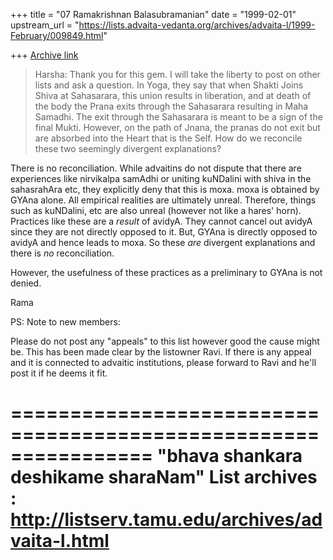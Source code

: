 +++
title = "07 Ramakrishnan Balasubramanian"
date = "1999-02-01"
upstream_url = "https://lists.advaita-vedanta.org/archives/advaita-l/1999-February/009849.html"

+++
[Archive link](https://lists.advaita-vedanta.org/archives/advaita-l/1999-February/009849.html)

>Harsha: Thank you for this gem. I will take the liberty to post on
other
>lists  and ask a question. In Yoga, they say that when Shakti Joins
>Shiva at Sahasarara, this union results in liberation, and at death
of the
>body the Prana exits through the Sahasarara resulting in Maha
Samadhi. The
>exit through the Sahasarara is meant to be a sign of the final Mukti.
>However, on the path of Jnana, the pranas do not exit but are
absorbed into
>the Heart that is the Self. How do we reconcile these two seemingly
>divergent explanations?

There is no reconciliation. While advaitins do not dispute that there
are experiences like nirvikalpa samAdhi or uniting kuNDalini with
shiva in the sahasrahAra etc, they explicitly deny that this is moxa.
moxa is obtained by GYAna alone. All empirical realities are
ultimately unreal. Therefore, things such as kuNDalini, etc are also
unreal (however not like a hares' horn).  Practices like these are a
_result_ of avidyA.  They cannot cancel out avidyA since they are not
directly opposed to it. But, GYAna is directly opposed to avidyA and
hence leads to moxa. So these _are_ divergent explanations and there
is _no_ reconciliation.

However, the usefulness of these practices as a preliminary to GYAna
is not denied.

Rama

PS: Note to new members:

Please do not post any "appeals" to this list however good the cause
might be. This has been made clear by the listowner Ravi. If there is
any appeal and it is connected to advaitic institutions, please
forward to Ravi and he'll post it if he deems it fit.

================================================================
"bhava shankara deshikame sharaNam"
List archives : http://listserv.tamu.edu/archives/advaita-l.html
================================================================

